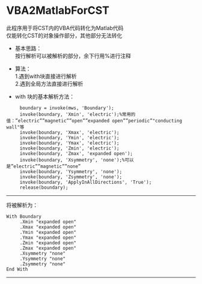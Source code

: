 # VBA2MatlabForCST
此程序用于将CST内的VBA代码转化为Matlab代码  
仅能转化CST的对象操作部分，其他部分无法转化  

* 基本思路：  
按行解析可以被解析的部分，余下行用%进行注释  

* 算法：  
1.遇到with块直接进行解析  
2.遇到全局方法直接进行解析

* with 块的基本解析方法：
```     
     boundary = invoke(mws, 'Boundary');  
     invoke(boundary, 'Xmin', 'electric');%常用的值：”electric””magnetic””open””expanded open””periodic”"conducting wall"等  
     invoke(boundary, 'Xmax', 'electric');  
     invoke(boundary, 'Ymin', 'electric');  
     invoke(boundary, 'Ymax', 'electric');  
     invoke(boundary, 'Zmin', 'electric');  
     invoke(boundary, 'Zmax', 'expanded open');  
     invoke(boundary, 'Xsymmetry', 'none');%可以是”electric””magnetic””none”  
     invoke(boundary, 'Ysymmetry', 'none');  
     invoke(boundary, 'Zsymmetry', 'none');  
     invoke(boundary, 'ApplyInAllDirections', 'True');  
     release(boundary);  
```
----------------------------------------  
将被解析为：  
   
    With Boundary  
         .Xmin "expanded open"  
         .Xmax "expanded open"  
         .Ymin "expanded open"  
         .Ymax "expanded open"  
         .Zmin "expanded open"  
         .Zmax "expanded open"  
         .Xsymmetry "none"  
         .Ysymmetry "none"  
         .Zsymmetry "none"  
    End With  
--------------------------------------  

